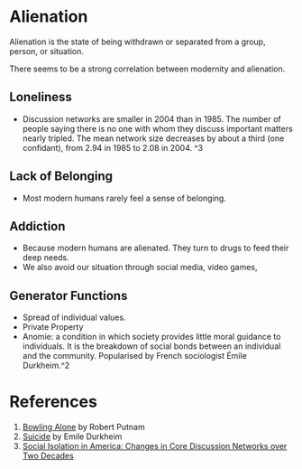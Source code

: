# Alienation

Alienation is the state of being withdrawn or separated from a group, person, or situation.

There seems to be a strong correlation between modernity and alienation.

## Loneliness
+ Discussion networks are smaller in 2004 than in 1985. The number of people saying there is no one with whom they discuss important matters nearly tripled. The mean network size decreases by about a third (one confidant), from 2.94 in 1985 to 2.08 in 2004. ^3

## Lack of Belonging
+ Most modern humans rarely feel a sense of belonging. 

## Addiction
+ Because modern humans are alienated. They turn to drugs to feed their deep needs.
+ We also avoid our situation through social media, video games,  

## Generator Functions
+ Spread of individual values.
+ Private Property
+ Anomie: a condition in which society provides little moral guidance to individuals. It is the breakdown of social bonds between an individual and the community. Popularised by French sociologist Émile Durkheim.^2

# References
1. [Bowling Alone][1] by Robert Putnam
2. [Suicide][2] by Emile Durkheim
3. [Social Isolation in America: Changes in Core Discussion Networks over Two Decades][3]




[1]:	[https://www.amazon.com/gp/product/0743203046?ie=UTF8&tag=danlithompag-20&linkCode=as2&camp=1789&creative=9325&creativeASIN=0743203046]
[2]:	https://www.wikiwand.com/en/Suicide_(book)
[3]:	https://journals.sagepub.com/doi/abs/10.1177/000312240607100301